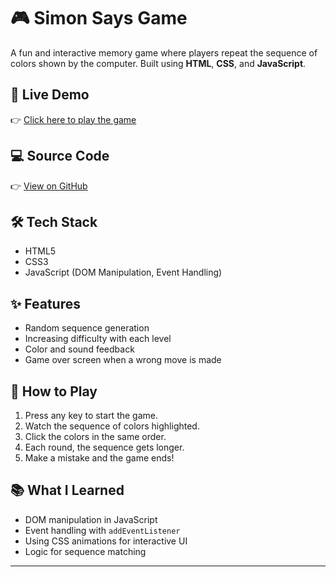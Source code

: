 # 🎮 Simon Says Game

A fun and interactive memory game where players repeat the sequence of colors shown by the computer.
Built using **HTML**, **CSS**, and **JavaScript**.

## 🔗 Live Demo
👉 [Click here to play the game](https://shubhsirat05.github.io/simon-says-game/)
## 💻 Source Code
👉 [View on GitHub](https://github.com/shubhsirat05/simon-says-game)

## 🛠️ Tech Stack
- HTML5
- CSS3
- JavaScript (DOM Manipulation, Event Handling)

## ✨ Features
- Random sequence generation
- Increasing difficulty with each level
- Color and sound feedback
- Game over screen when a wrong move is made

## 🎯 How to Play
1. Press any key to start the game.
2. Watch the sequence of colors highlighted.
3. Click the colors in the same order.
4. Each round, the sequence gets longer.
5. Make a mistake and the game ends!

## 📚 What I Learned
- DOM manipulation in JavaScript
- Event handling with `addEventListener`
- Using CSS animations for interactive UI
- Logic for sequence matching

---



